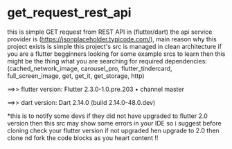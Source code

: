 # get_request_rest_api

 this is simple GET request from REST API in (flutter/dart) the api service provider is (https://jsonplaceholder.typicode.com/), main reason why this project exists is simple this project's src is managed in clean architecture if you are a flutter begginners looking for some example srcs to learn then this might be the thing what you are searching for required 
dependencies:
(cached_network_image, carousel_pro, flutter_tindercard, full_screen_image, get, get_it, get_storage, http) 

==>> flutter version: Flutter 2.3.0-1.0.pre.203 • channel master

==>> dart version:  Dart 2.14.0 (build 2.14.0-48.0.dev)

*this is to notify some devs if they did not have upgraded to flutter 2.0 version then this src may show some errors in your IDE so i suggest before cloning check your flutter version if not upgraded hen upgrade to 2.0 then clone nd fork the code blocks as you heart content !!
